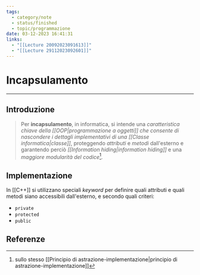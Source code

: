 ```yaml
---
tags:
  - category/note
  - status/finished
  - topic/programmazione
date: 03-12-2023 16:41:31
links:
  - "[[Lecture 20092023091613]]"
  - "[[Lecture 29112023092601]]"
---
```

# Incapsulamento
---
## Introduzione
> Per **incapsulamento**, in informatica, si intende una _caratteristica chiave della [[OOP|programmazione a oggetti]] che consente di nascondere i dettagli implementativi di una [[Classe informatica|classe]]_, proteggendo _attributi_ e _metodi_ dall'esterno e garantendo perciò _[[Information hiding|information hiding]]_ e una _maggiore modularità del codice_[^1].

## Implementazione
In [[C++]] si utilizzano speciali _keyword_ per definire quali attributi e quali metodi siano accessibili dall'esterno, e secondo quali criteri:
- `private`
- `protected`
- `public`

## Referenze
[^1]: sullo stesso [[Principio di astrazione-implementazione|principio di astrazione-implementazione]]